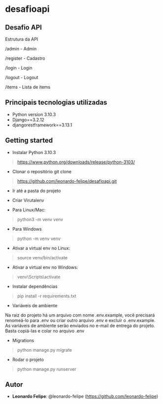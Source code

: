 # desafioapi
   
## Desafio API
 
Estrutura da API

/admin     - Admin

/register  - Cadastro

/login     - Login

/logout    - Logout

/items     - Lista de items
 
 
## Principais tecnologias utilizadas
 
* Python version 3.10.3
* Django==3.2.12
* djangorestframework==3.13.1
 
## Getting started
 
* Instalar Python 3.10.3
>    https://www.python.org/downloads/release/python-3103/

* Clonar o repositório git clone
>    https://github.com/leonardo-felipe/desafioapi.git

* Ir até a pasta do projeto

* Criar Virutalenv
* Para Linux/Mac:
> python3 -m venv venv
* Para Windows
> python -m venv venv

* Ativar a virtual env no Linux:
> source venv/bin/activate
* Ativar a virtual env no Windows:
> venv\Scripts\activate

* Instalar dependências
> pip install -r requirements.txt

* Variáveis de ambiente

Na raiz do projeto há um arquivo com nome .env.example, você precisará renomeá-lo para .env ou criar outro arquivo .env e excluir o .env.example. As variáveis de ambiente serão enviados no e-mail de entrega do projeto. Basta copiá-las e colar no arquivo .env

* Migrations
> python manage.py migrate


* Rodar o projeto
> python manage.py runserver

  
## Autor
 
* **Leonardo Felipe**: @leonardo-felipe (https://github.com/leonardo-felipe)
